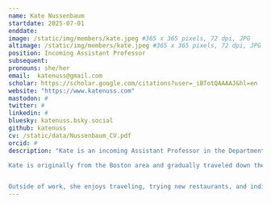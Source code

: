 ```yaml
---
name: Kate Nussenbaum
startdate: 2025-07-01
enddate:
image: /static/img/members/kate.jpeg #365 x 365 pixels, 72 dpi, JPG
altimage: /static/img/members/kate.jpeg #365 x 365 pixels, 72 dpi, JPG
position: Incoming Assistant Professor
subsequent:
pronouns: she/her
email:  katenuss@gmail.com
scholar: https://scholar.google.com/citations?user=_iBTotQAAAAJ&hl=en
website: "https://www.katenuss.com"
mastodon: #
twitter: #
linkedin: #
bluesky: katenuss.bsky.social
github: katenuss
cv: /static/data/Nussenbaum_CV.pdf
orcid: #
description: "Kate is an incoming Assistant Professor in the Department of Psychological and Brain Sciences at Boston University. She is interested in understanding how learning, memory, and decision-making systems change and shape adaptive behavior across development.

Kate is originally from the Boston area and gradually traveled down the east coast to complete her bachelor's degree at Brown University, her Ph.D. at NYU, and postdoctoral training at Princeton (with a brief stint at Oxford for her master's), before returning back to her home state to launch the lab.


Outside of work, she enjoys traveling, trying new restaurants, and indiscriminately watching TV." 
---
```


